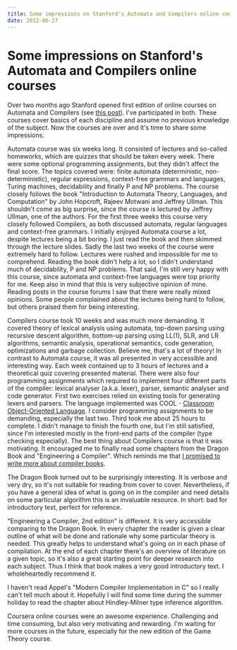 ```yaml
---
title: Some impressions on Stanford's Automata and Compilers online courses
date: 2012-06-27
---
```


Some impressions on Stanford's Automata and Compilers online courses
====================================================================

Over two months ago Stanford opened first edition of online courses on Automata
and Compilers (see [this
post](/posts/2012-04-20-stanford-opens-new-online-courses-about-compilers-and-automata.html)).
I've participated in both. These courses cover basics of each discipline and
assume no previous knowledge of the subject. Now the courses are over and it's
time to share some impressions.

Automata course was six weeks long. It consisted of lectures and so-called
homeworks, which are quizzes that should be taken every week. There were some
optional programming assignments, but they didn't affect the final score. The
topics covered were: finite automata (deterministic, non-deterministic), regular
expressions, context-free grammars and languages, Turing machines, decidability
and finally P and NP problems. The course closely follows the book "Introduction
to Automata Theory, Languages, and Computation" by John Hopcroft, Rajeev Motwani
and Jeffrey Ullman. This shouldn't come as big surprise, since the course is
lectured by Jeffrey Ullman, one of the authors. For the first three weeks this
course very closely followed Compilers, as both discussed automata, regular
languages and context-free grammars. I initially enjoyed Automata course a lot,
despite lectures being a bit boring. I just read the book and then skimmed
through the lecture slides. Sadly the last two weeks of the course were
extremely hard to follow. Lectures were rushed and impossible for me to
comprehend. Reading the book didn't help a lot, so I didn't understand much of
decidability, P and NP problems. That said, I'm still very happy with this
course, since automata and context-free languages were top priority for me. Keep
also in mind that this is very subjective opinion of mine. Reading posts in the
course forums I saw that there were really mixed opinions. Some people
complained about the lectures being hard to follow, but others praised them for
being interesting.

Compilers course took 10 weeks and was much more demanding. It covered theory of
lexical analysis using automata, top-down parsing using recursive descent
algorithm, bottom-up parsing using LL(1), SLR, and LR algorithms, semantic
analysis, operational semantics, code generation, optimizations and garbage
collection. Believe me, that's a lot of theory! In contrast to Automata course,
it was all presented in very accessible and interesting way. Each week contained
up to 3 hours of lectures and a theoretical quiz covering presented
material. There were also four programming assignments which required to
implement four different parts of the compiler: lexical analyser (a.k.a. lexer),
parser, semantic analyser and code generator. First two exercises relied on
existing tools for generating lexers and parsers. The language implemented was
COOL - [Classroom Object-Oriented
Language](http://en.wikipedia.org/wiki/Cool_%28programming_language%29). I
consider programming assignments to be demanding, especially the last two. Third
took me about 25 hours to complete. I didn't manage to finish the fourth one,
but I'm still satisfied, since I'm interested mostly in the front-end parts of
the compiler (type checking especially). The best thing about Compilers course
is that it was motivating. It encouraged me to finally read some chapters from
the Dragon Book and "Engineering a Compiler". Which reminds me that [I promised
to write more about compiler
books](/posts/2012-04-25-some-books-about-compilers.html).

The Dragon Book turned out to be surprisingly interesting. It is verbose and
very dry, so it's not suitable for reading from cover to cover. Nevertheless, if
you have a general idea of what is going on in the compiler and need details on
some particular algorithm this is an invaluable resource. In short: bad for
introductory text, perfect for reference.

"Engineering a Compiler, 2nd edition" is different. It is very accessible
comparing to the Dragon Book. In every chapter the reader is given a clear
outline of what will be done and rationale why some particular theory is
needed. This greatly helps to understand what's going on in each phase of
compilation. At the end of each chapter there's an overview of literature on a
given topic, so it's also a great starting point for deeper research into each
subject. Thus I think that book makes a very good introductory text. I
wholeheartedly recommend it.

I haven't read Appel's "Modern Compiler Implementation in C" so I really can't
tell much about it. Hopefully I will find some time during the summer holiday to
read the chapter about Hindley-Milner type inference algorithm.

Coursera online courses were an awesome experience. Challenging and time
consuming, but also very motivating and rewarding. I'm waiting for more courses
in the future, especially for the new edition of the Game Theory course.

